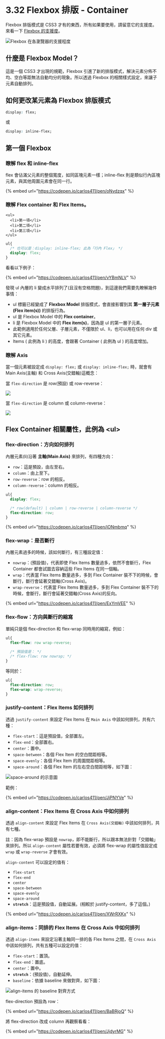 # 3.32 Flexbox 排版 - Container

Flexbox 排版模式是 CSS3 才有的東西，所有如果要使用，請留意它的支援度。來看一下 [Flexbox 的支援度](https://caniuse.com/#search=flexible)。

![Flexbox 在各瀏覽器的支援程度](../.gitbook/assets/flexbox\_support.png)

## 什麼是 Flexbox Model？

這是一個 CSS3 才出現的規範，Flexbox 引進了新的排版模式，解決元素分佈不均、空白等距無法自動均分的現象。所以透過 Flexbox 的相關樣式設定，來讓子元素自動排列。

## 如何更改某元素為 Flexbox 排版模式

```css
display: flex;
```

或

```css
display: inline-flex;
```

## 第一個 Flexbox

### 瞭解 flex 和 inline-flex

flex 會佔滿父元素的整個寬度，如同區塊元素一樣；inline-flex 則是類似行內區塊元素，與其他周圍元素會在同一行。

{% embed url="https://codepen.io/carlos411/pen/oNvdzqx" %}



### 瞭解 Flex container 和 Flex Items。

```markup
<ul>
  <li>第一項</li>
  <li>第二項</li>
  <li>第三項</li>
</ul>
```

```css
ul{
  /* 也可以是：display: inline-flex; 此為「行內 Flex」 */
  display: flex;
}
```

看看以下例子：

{% embed url="https://codepen.io/carlos411/pen/vYBmNLV" %}

發現 ul 內層的 li 變成水平排列了(且沒有空格問題)，到這邊我們需要先瞭解幾件事情：

* ul 標籤已經變成了 **Flexbox Model** 排版模式，會直接影響到其 **第一層子元素(Flex item(s))** 的排版行為。
* ul 是 Flexbox Model 中的 **Flex container**。
* li 是 Flexbox Model 中的 **Flex item(s)**，因為是 ul 的第一層子元素。
* 此範例適用於任何父層、子層元素，不僅限於 ul、li，也可以用在任何 div 或其它元素。
* Items ( 此例為 li ) 的高度，會跟著 Container ( 此例為 ul ) 的高度增加。

### 瞭解 Axis

當一個元素被設定成 `display: flex;` 或 `display: inline-flex;` 時，就會有 Main Axis(主軸) 和 Cross Axis(交錯軸)這概念：

當 `flex-direction` 是 row(預設) 或 row-reverse：

![](<../.gitbook/assets/main\_axis\_row (1).png>)

當 `flex-direction` 是 column 或 column-reverse：

![](<../.gitbook/assets/main\_axis\_column (1).png>)



## Flex Container 相關屬性，此例為 \<ul>



### flex-direction：方向如何排列

內層元素(li)沿著 **主軸(Main Axis)** 來排列，有四種方向：

* `row`：這是預設，由左至右。
* `column`：由上至下。
* `row-reverse`：row 的相反。
* `column-reverse`：column 的相反。

```css
ul{
  display: flex;
  
  /* row(default) | column | row-reverse | column-reverse */
  flex-direction: row;
}
```

{% embed url="https://codepen.io/carlos411/pen/jONmbmq" %}



### flex-wrap：是否斷行

內層元素過多的時候，該如何斷行，有三種設定值：

* `nowrap`：(預設值)，代表即使 Flex Items 數量過多，依然不會斷行，Flex Container 都會試圖去容納這些 Flex Items 在同一個軸。
* `wrap`：代表當 Flex Items 數量過多，多到 Flex Container 裝不下的時候，會斷行，斷行會延著交錯軸(Cross Axis)。
* `wrap-reverse`：代表當 Flex Items 數量過多，多到 Flex Container 裝不下的時候，會斷行，斷行會延著交錯軸(Cross Axis)的反向。

{% embed url="https://codepen.io/carlos411/pen/ExYmVEE" %}



### flex-flow：方向與斷行的縮寫

單純只是個 flex-direction 和 flex-wrap 同時用的縮寫，例如：

```css
ul{
  flex-flow: row wrap-reverse;
  
  /* 預設值是： */
  /* flex-flow: row nowrap; */
}
```

等同於：

```css
ul{
  flex-direction: row;
  flex-wrap: wrap-reverse;
}
```



### justify-content：Flex Items 如何排列

透過 `justify-content` 來設定 Flex Items 在 `Main Axis` 中該如何排列，共有六種：

* `flex-start`：這是預設值，全部置左。
* `flex-end`：全部置右。
* `center`：置中。
* `space-between`：各個 Flex Item 的空白間距相等。
* `space-evenly`：各個 Flex Item 的周圍間距相等。
* `space-around`：各個 Flex Item 的左右空白間距相等，如下圖：

![space-around 的示意圖](../.gitbook/assets/space\_around\_hint.png)

範例：

{% embed url="https://codepen.io/carlos411/pen/JjPNYVe" %}



### align-content：Flex Items 在 Cross Axis 中如何排列

透過 `align-content` 來設定 Flex Items 在 `Cross Axis(交錯軸)` 中該如何排列，共有七種。

註：因為 flex-wrap 預設是 `nowrap`，即不能斷行，所以跟本無法針對「交錯軸」來排列。所以 `align-content` 屬性若要有效，必須將 flex-wrap 的屬性值設定成 `wrap` 或 `wrap-reverse` 才會有效。

`align-content` 可以設定的值有：

* `flex-start`
* `flex-end`
* `center`
* `space-between`
* `space-evenly`
* `space-around`
* **`stretch`**：這是預設值，自動延展。(相較於 justify-content，多了這個。)

{% embed url="https://codepen.io/carlos411/pen/XWrRXKx" %}



### align-items：同排的 Flex Items 在 Cross Axis 中如何排列

透過 `align-items` 來設定沿著主軸同一排的各 Flex Items 之間，在 `Cross Axis` 中該如何排列，共有五種可以設定的值：

* `flex-start`：置頂。
* `flex-end`：置底。
* `center`：置中。
* **`stretch`**：(預設值)，自動延伸。
* `baseline`：依據 baseline 來做對齊，如下圖：

![align-items 的 baseline 對齊方式](../.gitbook/assets/align\_items\_baseline\_hint.png)

flex-direction 預設為 row：

{% embed url="https://codepen.io/carlos411/pen/BaBRjoQ" %}

將 flex-direction 改成 column 再觀察看看：

{% embed url="https://codepen.io/carlos411/pen/JjdyrMG" %}

